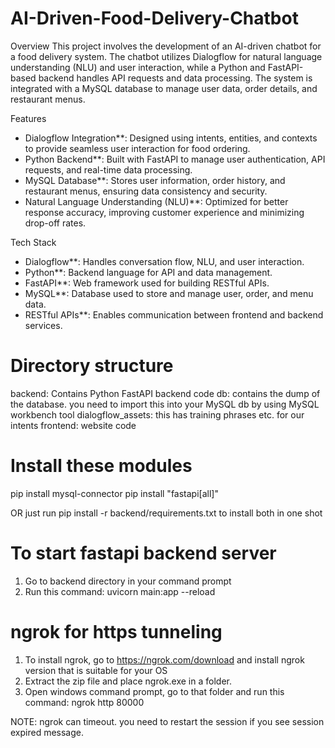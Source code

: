 # AI-Driven-Food-Delivery-Chatbot
Overview
This project involves the development of an AI-driven chatbot for a food delivery system. The chatbot utilizes Dialogflow for natural language understanding (NLU) and user interaction, while a Python and FastAPI-based backend handles API requests and data processing. The system is integrated with a MySQL database to manage user data, order details, and restaurant menus.

Features
- Dialogflow Integration**: Designed using intents, entities, and contexts to provide seamless user interaction for food ordering.
- Python Backend**: Built with FastAPI to manage user authentication, API requests, and real-time data processing.
- MySQL Database**: Stores user information, order history, and restaurant menus, ensuring data consistency and security.
- Natural Language Understanding (NLU)**: Optimized for better response accuracy, improving customer experience and minimizing drop-off rates.

Tech Stack
- Dialogflow**: Handles conversation flow, NLU, and user interaction.
- Python**: Backend language for API and data management.
- FastAPI**: Web framework used for building RESTful APIs.
- MySQL**: Database used to store and manage user, order, and menu data.
- RESTful APIs**: Enables communication between frontend and backend services.


Directory structure
===================
backend: Contains Python FastAPI backend code
db: contains the dump of the database. you need to import this into your MySQL db by using MySQL workbench tool
dialogflow_assets: this has training phrases etc. for our intents
frontend: website code

Install these modules
======================

pip install mysql-connector
pip install "fastapi[all]"

OR just run pip install -r backend/requirements.txt to install both in one shot

To start fastapi backend server
================================
1. Go to backend directory in your command prompt
2. Run this command: uvicorn main:app --reload

ngrok for https tunneling
================================
1. To install ngrok, go to https://ngrok.com/download and install ngrok version that is suitable for your OS
2. Extract the zip file and place ngrok.exe in a folder.
3. Open windows command prompt, go to that folder and run this command: ngrok http 80000

NOTE: ngrok can timeout. you need to restart the session if you see session expired message.
